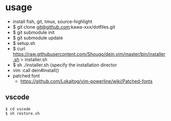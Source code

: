 # usage
* install fish, git, tmux, source-highlight
* $ git clone git@github.com:kawa-xxx/dotfiles.git
* $ git submodule init
* $ git submodule update
* $ setup.sh
* $ curl https://raw.githubusercontent.com/Shougo/dein.vim/master/bin/installer.sh > installer.sh
* $ sh ./installer.sh {specify the installation director
* vim :call dein#install()
* patched font
    * https://github.com/Lokaltog/vim-powerline/wiki/Patched-fonts

## vscode
```
$ cd vscode
$ sh restore.sh
```
